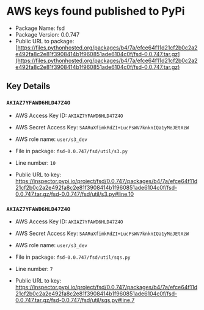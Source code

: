 # AWS keys found published to PyPi

* Package Name: fsd
* Package Version: 0.0.747
* Public URL to package: [https://files.pythonhosted.org/packages/b4/7a/efce64f11d21cf2b0c2a2e492fa8c2e81f3908414b1f960851ade6104c0f/fsd-0.0.747.tar.gz](https://files.pythonhosted.org/packages/b4/7a/efce64f11d21cf2b0c2a2e492fa8c2e81f3908414b1f960851ade6104c0f/fsd-0.0.747.tar.gz)

## Key Details

### `AKIAZ7YFAWD6HLD47Z4O`

* AWS Access Key ID: `AKIAZ7YFAWD6HLD47Z4O`
* AWS Secret Access Key: `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` 
* AWS role name: `user/s3_dev`
* File in package: `fsd-0.0.747/fsd/util/s3.py`
* Line number: `10`

* Public URL to key: https://inspector.pypi.io/project/fsd/0.0.747/packages/b4/7a/efce64f11d21cf2b0c2a2e492fa8c2e81f3908414b1f960851ade6104c0f/fsd-0.0.747.tar.gz/fsd-0.0.747/fsd/util/s3.py#line.10



### `AKIAZ7YFAWD6HLD47Z4O`

* AWS Access Key ID: `AKIAZ7YFAWD6HLD47Z4O`
* AWS Secret Access Key: `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` 
* AWS role name: `user/s3_dev`
* File in package: `fsd-0.0.747/fsd/util/sqs.py`
* Line number: `7`

* Public URL to key: https://inspector.pypi.io/project/fsd/0.0.747/packages/b4/7a/efce64f11d21cf2b0c2a2e492fa8c2e81f3908414b1f960851ade6104c0f/fsd-0.0.747.tar.gz/fsd-0.0.747/fsd/util/sqs.py#line.7


